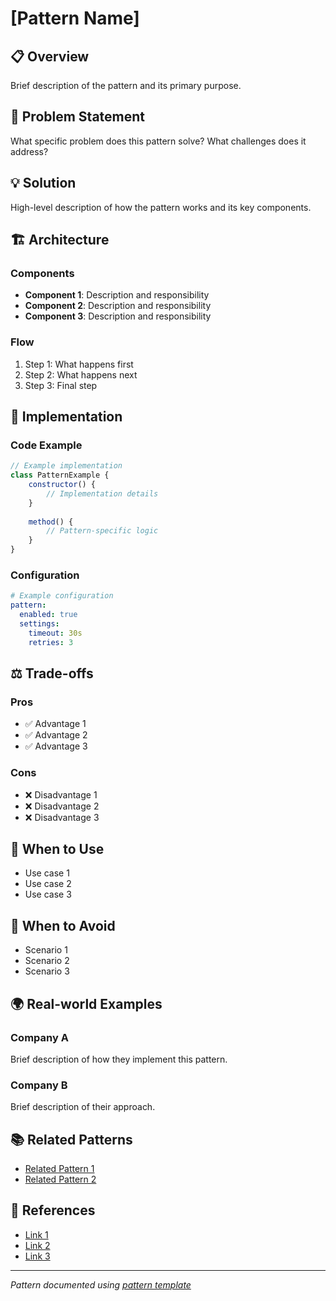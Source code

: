# [Pattern Name]

## 📋 Overview

Brief description of the pattern and its primary purpose.

## 🎯 Problem Statement

What specific problem does this pattern solve? What challenges does it address?

## 💡 Solution

High-level description of how the pattern works and its key components.

## 🏗️ Architecture

### Components
- **Component 1**: Description and responsibility
- **Component 2**: Description and responsibility
- **Component 3**: Description and responsibility

### Flow
1. Step 1: What happens first
2. Step 2: What happens next
3. Step 3: Final step

## 📝 Implementation

### Code Example
```javascript
// Example implementation
class PatternExample {
    constructor() {
        // Implementation details
    }
    
    method() {
        // Pattern-specific logic
    }
}
```

### Configuration
```yaml
# Example configuration
pattern:
  enabled: true
  settings:
    timeout: 30s
    retries: 3
```

## ⚖️ Trade-offs

### Pros
- ✅ Advantage 1
- ✅ Advantage 2
- ✅ Advantage 3

### Cons
- ❌ Disadvantage 1
- ❌ Disadvantage 2
- ❌ Disadvantage 3

## 🔧 When to Use

- Use case 1
- Use case 2
- Use case 3

## 🚫 When to Avoid

- Scenario 1
- Scenario 2
- Scenario 3

## 🌍 Real-world Examples

### Company A
Brief description of how they implement this pattern.

### Company B
Brief description of their approach.

## 📚 Related Patterns

- [Related Pattern 1](../path/to/pattern1/)
- [Related Pattern 2](../path/to/pattern2/)

## 🔗 References

- [Link 1](https://example.com)
- [Link 2](https://example.com)
- [Link 3](https://example.com)

---

*Pattern documented using [pattern template](../templates/pattern-template.md)*
